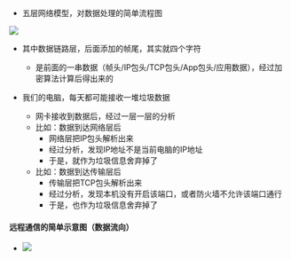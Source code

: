 - 五层网络模型，对数据处理的简单流程图
<img src='https://lsz.net.cn/node/imgs/72f4f50e6d125a13c41b2ec7eb9e7f1f.png' />

- 其中数据链路层，后面添加的帧尾，其实就四个字符
  - 是前面的一串数据（帧头/IP包头/TCP包头/App包头/应用数据），经过加密算法计算后得出来的

- 我们的电脑，每天都可能接收一堆垃圾数据
  - 网卡接收到数据后，经过一层一层的分析
  - 比如：数据到达网络层后
    - 网络层把IP包头解析出来
    - 经过分析，发现IP地址不是当前电脑的IP地址
    - 于是，就作为垃圾信息舍弃掉了
  - 比如：数据到达传输层后
    - 传输层把TCP包头解析出来
    - 经过分析，发现本机没有开启该端口，或者防火墙不允许该端口通行
    - 于是，也作为垃圾信息舍弃掉了


#### 远程通信的简单示意图（数据流向）
- <img src='https://lsz.net.cn/node/imgs/3668726bc087c4ef457cb35166c94094.png' />